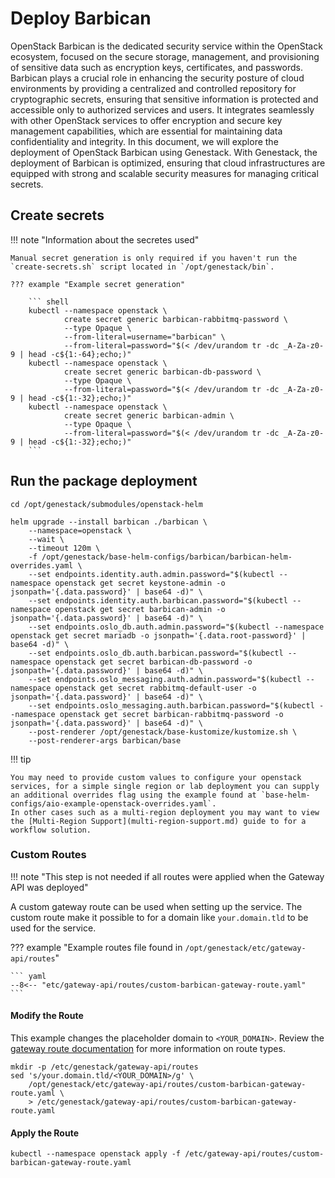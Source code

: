 # Deploy Barbican

OpenStack Barbican is the dedicated security service within the OpenStack ecosystem, focused on the secure storage, management, and provisioning of sensitive data such as encryption keys, certificates, and passwords. Barbican plays a crucial role in enhancing the security posture of cloud environments by providing a centralized and controlled repository for cryptographic secrets, ensuring that sensitive information is protected and accessible only to authorized services and users. It integrates seamlessly with other OpenStack services to offer encryption and secure key management capabilities, which are essential for maintaining data confidentiality and integrity. In this document, we will explore the deployment of OpenStack Barbican using Genestack. With Genestack, the deployment of Barbican is optimized, ensuring that cloud infrastructures are equipped with strong and scalable security measures for managing critical secrets.

## Create secrets

!!! note "Information about the secretes used"

    Manual secret generation is only required if you haven't run the `create-secrets.sh` script located in `/opt/genestack/bin`.

    ??? example "Example secret generation"

        ``` shell
        kubectl --namespace openstack \
                create secret generic barbican-rabbitmq-password \
                --type Opaque \
                --from-literal=username="barbican" \
                --from-literal=password="$(< /dev/urandom tr -dc _A-Za-z0-9 | head -c${1:-64};echo;)"
        kubectl --namespace openstack \
                create secret generic barbican-db-password \
                --type Opaque \
                --from-literal=password="$(< /dev/urandom tr -dc _A-Za-z0-9 | head -c${1:-32};echo;)"
        kubectl --namespace openstack \
                create secret generic barbican-admin \
                --type Opaque \
                --from-literal=password="$(< /dev/urandom tr -dc _A-Za-z0-9 | head -c${1:-32};echo;)"
        ```

## Run the package deployment

``` shell
cd /opt/genestack/submodules/openstack-helm

helm upgrade --install barbican ./barbican \
    --namespace=openstack \
    --wait \
    --timeout 120m \
    -f /opt/genestack/base-helm-configs/barbican/barbican-helm-overrides.yaml \
    --set endpoints.identity.auth.admin.password="$(kubectl --namespace openstack get secret keystone-admin -o jsonpath='{.data.password}' | base64 -d)" \
    --set endpoints.identity.auth.barbican.password="$(kubectl --namespace openstack get secret barbican-admin -o jsonpath='{.data.password}' | base64 -d)" \
    --set endpoints.oslo_db.auth.admin.password="$(kubectl --namespace openstack get secret mariadb -o jsonpath='{.data.root-password}' | base64 -d)" \
    --set endpoints.oslo_db.auth.barbican.password="$(kubectl --namespace openstack get secret barbican-db-password -o jsonpath='{.data.password}' | base64 -d)" \
    --set endpoints.oslo_messaging.auth.admin.password="$(kubectl --namespace openstack get secret rabbitmq-default-user -o jsonpath='{.data.password}' | base64 -d)" \
    --set endpoints.oslo_messaging.auth.barbican.password="$(kubectl --namespace openstack get secret barbican-rabbitmq-password -o jsonpath='{.data.password}' | base64 -d)" \
    --post-renderer /opt/genestack/base-kustomize/kustomize.sh \
    --post-renderer-args barbican/base
```

!!! tip

    You may need to provide custom values to configure your openstack services, for a simple single region or lab deployment you can supply an additional overrides flag using the example found at `base-helm-configs/aio-example-openstack-overrides.yaml`.
    In other cases such as a multi-region deployment you may want to view the [Multi-Region Support](multi-region-support.md) guide to for a workflow solution.

### Custom Routes

!!! note "This step is not needed if all routes were applied when the Gateway API was deployed"

A custom gateway route can be used when setting up the service. The custom route make it possible to for a domain like `your.domain.tld` to be used for the service.

??? example "Example routes file found in `/opt/genestack/etc/gateway-api/routes`"

    ``` yaml
    --8<-- "etc/gateway-api/routes/custom-barbican-gateway-route.yaml"
    ```

#### Modify the Route

This example changes the placeholder domain to `<YOUR_DOMAIN>`. Review the [gateway route documentation](https://gateway-api.sigs.k8s.io/api-types/httproute)
for more information on route types.

``` shell
mkdir -p /etc/genestack/gateway-api/routes
sed 's/your.domain.tld/<YOUR_DOMAIN>/g' \
    /opt/genestack/etc/gateway-api/routes/custom-barbican-gateway-route.yaml \
    > /etc/genestack/gateway-api/routes/custom-barbican-gateway-route.yaml
```

#### Apply the Route

``` shell
kubectl --namespace openstack apply -f /etc/gateway-api/routes/custom-barbican-gateway-route.yaml
```
